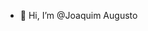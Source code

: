 - 👋 Hi, I’m @Joaquim Augusto
<!---
Jqm-HK/Jqm-HK is a ✨ special ✨ repository because its `README.md` (this file) appears on your GitHub profile.
You can click the Preview link to take a look at your changes.
--->
